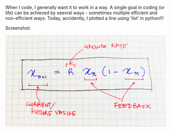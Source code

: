 When I code, I generally want it to work in a way. A single goal in coding (or life) can be achieved by seevral ways - sometimes multiple efficient and non-efficient ways. Today, accidently, I plotted a line using 'list' in python!!!

Screenshot: 

![image](/assets/img/logisticmapequation.jpg)

